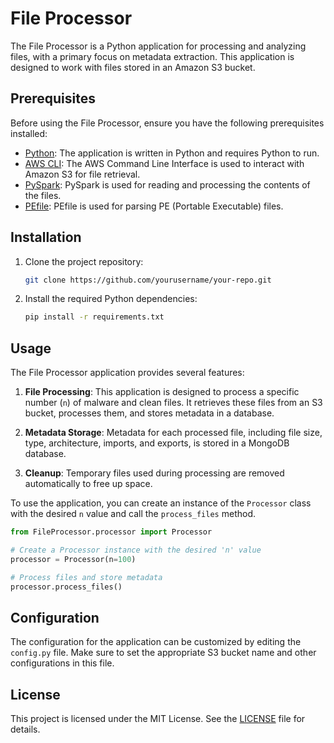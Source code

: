 # File Processor

The File Processor is a Python application for processing and analyzing files, with a primary focus on metadata extraction. This application is designed to work with files stored in an Amazon S3 bucket.

## Prerequisites

Before using the File Processor, ensure you have the following prerequisites installed:

- [Python](https://www.python.org/): The application is written in Python and requires Python to run.
- [AWS CLI](https://aws.amazon.com/cli/): The AWS Command Line Interface is used to interact with Amazon S3 for file retrieval.
- [PySpark](https://spark.apache.org/docs/latest/api/python/): PySpark is used for reading and processing the contents of the files.
- [PEfile](https://github.com/erocarrera/pefile): PEfile is used for parsing PE (Portable Executable) files.

## Installation

1. Clone the project repository:

   ```bash
   git clone https://github.com/yourusername/your-repo.git
   ```

2. Install the required Python dependencies:

   ```bash
   pip install -r requirements.txt
   ```

## Usage

The File Processor application provides several features:

1. **File Processing**: This application is designed to process a specific number (`n`) of malware and clean files. It retrieves these files from an S3 bucket, processes them, and stores metadata in a database.

2. **Metadata Storage**: Metadata for each processed file, including file size, type, architecture, imports, and exports, is stored in a MongoDB database.

3. **Cleanup**: Temporary files used during processing are removed automatically to free up space.

To use the application, you can create an instance of the `Processor` class with the desired `n` value and call the `process_files` method.

```python
from FileProcessor.processor import Processor

# Create a Processor instance with the desired 'n' value
processor = Processor(n=100)

# Process files and store metadata
processor.process_files()
```

## Configuration

The configuration for the application can be customized by editing the `config.py` file. Make sure to set the appropriate S3 bucket name and other configurations in this file.

## License

This project is licensed under the MIT License. See the [LICENSE](https://github.com/Khushil-6/FileProcessor/blob/main/LICENSE) file for details.
